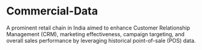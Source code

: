 # Commercial-Data
A prominent retail chain in India aimed to enhance Customer Relationship Management (CRM), marketing effectiveness, campaign targeting, and overall sales performance by leveraging historical point-of-sale (POS) data.
